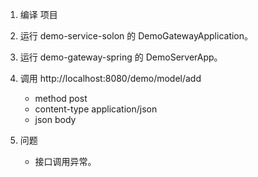 
1. 编译 项目
2. 运行 demo-service-solon 的 DemoGatewayApplication。 
3. 运行 demo-gateway-spring 的 DemoServerApp。
4. 调用 http://localhost:8080/demo/model/add
   - method post
   - content-type application/json
   - json body
   
5. 问题 
   - 接口调用异常。